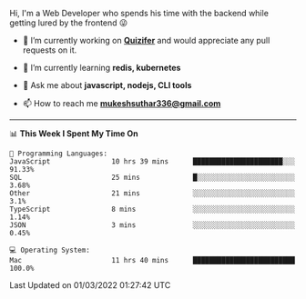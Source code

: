 Hi, I'm a Web Developer who spends his time with the backend while getting lured by the frontend 😜

- 🔭 I’m currently working on **[Quizifer](https://github.com/SutharMukesh/Quizifer/)** and would appreciate any pull requests on it.

- 🌱 I’m currently learning **redis, kubernetes**

- 💬 Ask me about **javascript, nodejs, CLI tools**

- 📫 How to reach me **mukeshsuthar336@gmail.com**

---
<!--START_SECTION:waka-->
📊 **This Week I Spent My Time On** 

```text
💬 Programming Languages: 
JavaScript               10 hrs 39 mins      ██████████████████████░░░   91.33% 
SQL                      25 mins             █░░░░░░░░░░░░░░░░░░░░░░░░   3.68% 
Other                    21 mins             ░░░░░░░░░░░░░░░░░░░░░░░░░   3.1% 
TypeScript               8 mins              ░░░░░░░░░░░░░░░░░░░░░░░░░   1.14% 
JSON                     3 mins              ░░░░░░░░░░░░░░░░░░░░░░░░░   0.45%

💻 Operating System: 
Mac                      11 hrs 40 mins      █████████████████████████   100.0%

```


 Last Updated on 01/03/2022 01:27:42 UTC
<!--END_SECTION:waka-->

